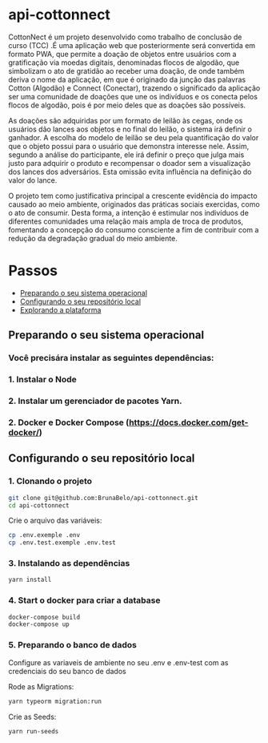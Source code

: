 # api-cottonnect
CottonNect é um projeto desenvolvido como trabalho de conclusão de curso (TCC) .É uma aplicação web que posteriormente será convertida em formato PWA, que permite a doação de objetos entre usuários com a gratificação via moedas digitais, denominadas flocos de algodão, que simbolizam o ato de gratidão ao receber uma doação, de onde também deriva o nome da aplicação, em que é originado da junção das palavras Cotton (Algodão) e Connect (Conectar), trazendo o significado da aplicação ser uma comunidade de doações que une os indivíduos e os conecta pelos flocos de algodão, pois é por meio deles que as doações são possíveis.

As doações são adquiridas por um formato de leilão às cegas, onde os usuários dão lances aos objetos e no final do leilão, o sistema irá definir o ganhador. A escolha do modelo de leilão se deu pela quantificação do valor que o objeto possui para o usuário que demonstra interesse nele. Assim, segundo a análise do participante, ele irá definir o preço que julga mais justo para adquirir o produto e recompensar o doador sem a visualização dos lances dos adversários. Esta omissão evita influência na definição do valor do lance.

O projeto tem como justificativa principal a crescente evidência do impacto causado ao meio ambiente, originados das práticas sociais exercidas, como o ato de consumir. Desta forma, a intenção é estimular nos indivíduos de diferentes comunidades uma relação mais ampla de troca de produtos, fomentando a concepção do consumo consciente a fim de contribuir com a redução da degradação gradual do meio ambiente.

# Passos

- [Preparando o seu sistema operacional](#preparando-o-seu-sistema-operacional)
- [Configurando o seu repositório local](#configurando-o-seu-repositório-local)
- [Explorando a plataforma](#explorando-a-plataforma)

## Preparando o seu sistema operacional
### Você precisára instalar as seguintes dependências: 
### 1. Instalar o Node
### 2. Instalar um gerenciador de pacotes Yarn.
### 2. Docker e Docker Compose (https://docs.docker.com/get-docker/)

## Configurando o seu repositório local
### 1. Clonando o projeto
```bash
git clone git@github.com:BrunaBelo/api-cottonnect.git
cd api-cottonnect
```

Crie o arquivo das variáveis:

```bash
cp .env.exemple .env
cp .env.test.exemple .env.test
```

### 3. Instalando as dependências
```bash
yarn install
```

### 4. Start o docker para criar a database
```bash
docker-compose build
docker-compose up
```

### 5. Preparando o banco de dados
Configure as variaveis de ambiente no seu .env e .env-test com as credenciais do seu banco de dados

Rode as Migrations:
```bash
yarn typeorm migration:run
```

Crie as Seeds:
```bash
yarn run-seeds
```

